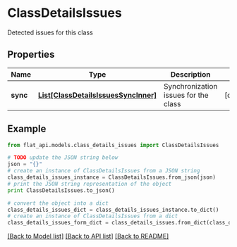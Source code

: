 # ClassDetailsIssues

Detected issues for this class

## Properties

Name | Type | Description | Notes
------------ | ------------- | ------------- | -------------
**sync** | [**List[ClassDetailsIssuesSyncInner]**](ClassDetailsIssuesSyncInner.md) | Synchronization issues for the class | [optional] 

## Example

```python
from flat_api.models.class_details_issues import ClassDetailsIssues

# TODO update the JSON string below
json = "{}"
# create an instance of ClassDetailsIssues from a JSON string
class_details_issues_instance = ClassDetailsIssues.from_json(json)
# print the JSON string representation of the object
print ClassDetailsIssues.to_json()

# convert the object into a dict
class_details_issues_dict = class_details_issues_instance.to_dict()
# create an instance of ClassDetailsIssues from a dict
class_details_issues_form_dict = class_details_issues.from_dict(class_details_issues_dict)
```
[[Back to Model list]](../README.md#documentation-for-models) [[Back to API list]](../README.md#documentation-for-api-endpoints) [[Back to README]](../README.md)


